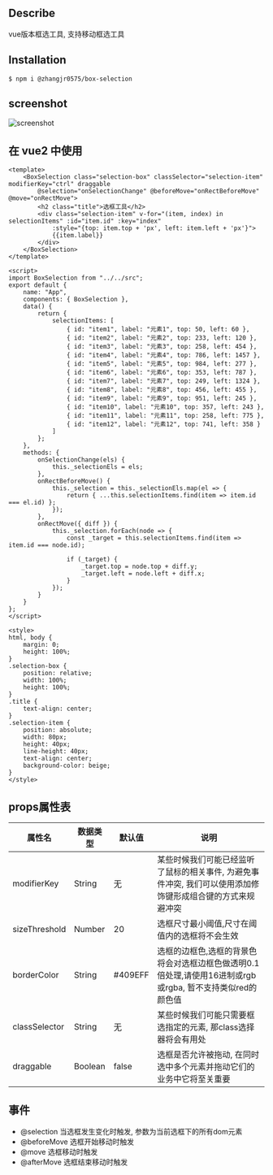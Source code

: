 ## Describe

vue版本框选工具, 支持移动框选工具

## Installation

```
$ npm i @zhangjr0575/box-selection
```

## screenshot

![screenshot](https://i.postimg.cc/jdCXzb2s/Wechat-IMG65.png)

## 在 vue2 中使用

```vue
<template>
	<BoxSelection class="selection-box" classSelector="selection-item" modifierKey="ctrl" draggable
		@selection="onSelectionChange" @beforeMove="onRectBeforeMove" @move="onRectMove">
		<h2 class="title">选框工具</h2>
		<div class="selection-item" v-for="(item, index) in selectionItems" :id="item.id" :key="index"
			:style="{top: item.top + 'px', left: item.left + 'px'}">
			{{item.label}}
		</div>
	</BoxSelection>
</template>

<script>
import BoxSelection from "../../src";
export default {
	name: "App",
	components: { BoxSelection },
	data() {
		return {
			selectionItems: [
				{ id: "item1", label: "元素1", top: 50, left: 60 },
				{ id: "item2", label: "元素2", top: 233, left: 120 },
				{ id: "item3", label: "元素3", top: 258, left: 454 },
				{ id: "item4", label: "元素4", top: 786, left: 1457 },
				{ id: "item5", label: "元素5", top: 984, left: 277 },
				{ id: "item6", label: "元素6", top: 353, left: 787 },
				{ id: "item7", label: "元素7", top: 249, left: 1324 },
				{ id: "item8", label: "元素8", top: 456, left: 455 },
				{ id: "item9", label: "元素9", top: 951, left: 245 },
				{ id: "item10", label: "元素10", top: 357, left: 243 },
				{ id: "item11", label: "元素11", top: 258, left: 775 },
				{ id: "item12", label: "元素12", top: 741, left: 358 }
			]
		};
	},
	methods: {
		onSelectionChange(els) {
			this._selectionEls = els;
		},
		onRectBeforeMove() {
			this._selection = this._selectionEls.map(el => {
				return { ...this.selectionItems.find(item => item.id === el.id) };
			});
		},
		onRectMove({ diff }) {
			this._selection.forEach(node => {
				const _target = this.selectionItems.find(item => item.id === node.id);

				if (_target) {
					_target.top = node.top + diff.y;
					_target.left = node.left + diff.x;
				}
			});
		}
	}
};
</script>

<style>
html, body {
	margin: 0;
	height: 100%;
}
.selection-box {
	position: relative;
	width: 100%;
	height: 100%;
}
.title {
	text-align: center;
}
.selection-item {
	position: absolute;
	width: 80px;
	height: 40px;
	line-height: 40px;
	text-align: center;
	background-color: beige;
}
</style>
```

## props属性表
| 属性名          | 数据类型 | 默认值  | 说明 |
| ---------------| -------| ------- | ---- |
| modifierKey    | String | 无     | 某些时候我们可能已经监听了鼠标的相关事件, 为避免事件冲突, 我们可以使用添加修饰键形成组合键的方式来规避冲突 |
| sizeThreshold  | Number | 20     | 选框尺寸最小阈值,尺寸在阈值内的选框将不会生效 |
| borderColor    | String | #409EFF| 选框的边框色,选框的背景色将会对选框边框色做透明0.1倍处理,请使用16进制或rgb或rgba, 暂不支持类似red的颜色值 |
| classSelector  | String | 无     | 某些时候我们可能只需要框选指定的元素, 那class选择器将会有用处 |
| draggable      | Boolean| false  | 选框是否允许被拖动, 在同时选中多个元素并拖动它们的业务中它将至关重要 |

## 事件
-   @selection 当选框发生变化时触发, 参数为当前选框下的所有dom元素
-   @beforeMove 选框开始移动时触发
-   @move 选框移动时触发
-   @afterMove 选框结束移动时触发
